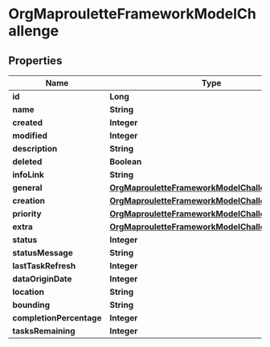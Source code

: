 # OrgMaprouletteFrameworkModelChallenge

## Properties
Name | Type | Description | Notes
------------ | ------------- | ------------- | -------------
**id** | **Long** |  | 
**name** | **String** |  | 
**created** | **Integer** |  | 
**modified** | **Integer** |  | 
**description** | **String** |  |  [optional]
**deleted** | **Boolean** |  | 
**infoLink** | **String** |  |  [optional]
**general** | [**OrgMaprouletteFrameworkModelChallengeGeneral**](OrgMaprouletteFrameworkModelChallengeGeneral.md) |  | 
**creation** | [**OrgMaprouletteFrameworkModelChallengeCreation**](OrgMaprouletteFrameworkModelChallengeCreation.md) |  | 
**priority** | [**OrgMaprouletteFrameworkModelChallengePriority**](OrgMaprouletteFrameworkModelChallengePriority.md) |  | 
**extra** | [**OrgMaprouletteFrameworkModelChallengeExtra**](OrgMaprouletteFrameworkModelChallengeExtra.md) |  | 
**status** | **Integer** |  |  [optional]
**statusMessage** | **String** |  |  [optional]
**lastTaskRefresh** | **Integer** |  |  [optional]
**dataOriginDate** | **Integer** |  |  [optional]
**location** | **String** |  |  [optional]
**bounding** | **String** |  |  [optional]
**completionPercentage** | **Integer** |  |  [optional]
**tasksRemaining** | **Integer** |  |  [optional]
